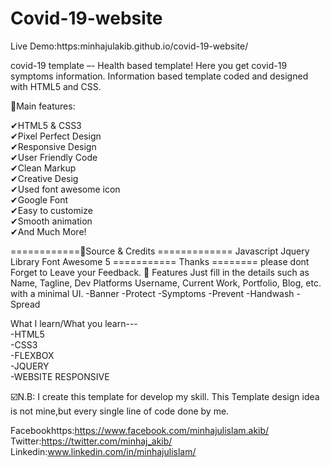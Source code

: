 # Covid-19-website
Live Demo:https:minhajulakib.github.io/covid-19-website/

covid-19 template –- Health based template! Here you get covid-19 symptoms information. 
Information based template coded and designed with HTML5 and CSS. 

📌Main features:

✔HTML5 & CSS3<br> ✔Pixel Perfect Design<br>  ✔Responsive Design<br>  ✔User Friendly Code<br>  ✔Clean Markup<br> ✔Creative Desig<br>  ✔Used font awesome icon<br>  ✔Google Font<br> ✔Easy to customize<br>  ✔Smooth animation<br>   ✔And Much More!

============📌Source & Credits =============  Javascript Jquery Library Font Awesome 5 =========== Thanks ======== 
please dont Forget to Leave your Feedback.
🧐 Features
Just fill in the details such as Name, Tagline, Dev Platforms Username, Current Work, Portfolio, Blog, etc. with a minimal UI.
-Banner
-Protect
-Symptoms
-Prevent
-Handwash
-Spread

What I learn/What you learn---<br>
-HTML5<br>
-CSS3<br>
-FLEXBOX<br>
-JQUERY<br>
-WEBSITE RESPONSIVE


☑️N.B: I create this template for develop my skill. This Template design idea is not mine,but every single line of code done by me.

Facebookhttps:https://www.facebook.com/minhajulislam.akib/<br>
Twitter:https://twitter.com/minhaj_akib/<br>
Linkedin:www.linkedin.com/in/minhajulislam/ 

